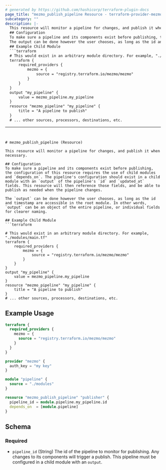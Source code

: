 ```yaml
---
# generated by https://github.com/hashicorp/terraform-plugin-docs
page_title: "mezmo_publish_pipeline Resource - terraform-provider-mezmo"
subcategory: ""
description: |-
  This resource will monitor a pipeline for changes, and publish it when necessary.
  ## Configuration
  To make sure a pipeline and its components exist before publishing, the configuration of this resource requires the use of child modules and depends_on. The pipeline's configuration should exist in a child module with an output of the pipeline's id and updated_at fields. This resource will then reference those fields, and be able to publish as needed when the pipeline changes.
  The output can be done however the user chooses, as long as the id and timestamp are accessible in the root module. In other words, output can be an object of the entire pipeline, or individual fields for clearer naming.
  ## Example Child Module
  ```terraform
  # This would exist in an arbitrary module directory. For example, "./modules/main.tf"
  terraform {
      required_providers {
          mezmo = {
              source = "registry.terraform.io/mezmo/mezmo"
          }
      }
  }
  output "my_pipeline" {
      value = mezmo_pipeline.my_pipeline
  }
  resource "mezmo_pipeline" "my_pipeline" {
      title = "A pipeline to publish"
  }
  # ... other sources, processors, destinations, etc.
  ```
---
```


# mezmo_publish_pipeline (Resource)

This resource will monitor a pipeline for changes, and publish it when necessary.

## Configuration
To make sure a pipeline and its components exist before publishing, the configuration of this resource requires the use of child modules and `depends_on`. The pipeline's configuration should exist in a child module with an `output` of the pipeline's `id` and `updated_at` fields. This resource will then reference those fields, and be able to publish as needed when the pipeline changes.

The `output` can be done however the user chooses, as long as the id and timestamp are accessible in the root module. In other words, `output` can be an object of the entire pipeline, or individual fields for clearer naming.

## Example Child Module
```terraform

# This would exist in an arbitrary module directory. For example, "./modules/main.tf"
terraform {
	required_providers {
		mezmo = {
			source = "registry.terraform.io/mezmo/mezmo"
		}
	}
}
output "my_pipeline" {
	value = mezmo_pipeline.my_pipeline
}
resource "mezmo_pipeline" "my_pipeline" {
	title = "A pipeline to publish"
}
# ... other sources, processors, destinations, etc.

```

## Example Usage

```terraform
terraform {
  required_providers {
    mezmo = {
      source = "registry.terraform.io/mezmo/mezmo"
    }
  }
}

provider "mezmo" {
  auth_key = "my key"
}

module "pipeline" {
  source = "./modules"
}

resource "mezmo_publish_pipeline" "publisher" {
  pipeline_id = module.pipeline.my_pipeline.id
  depends_on  = [module.pipeline]
}
```

<!-- schema generated by tfplugindocs -->
## Schema

### Required

- `pipeline_id` (String) The id of the pipeline to monitor for publishing. Any changes to its components will trigger a publish. This pipeline must be configured in a child module with an `output`.
